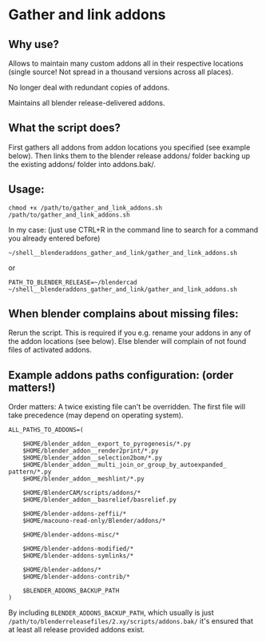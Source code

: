 Gather and link addons
======

Why use?
-----
Allows to maintain many custom addons all in their respective locations (single source! Not spread in a thousand versions across all places).

No longer deal with redundant copies of addons.

Maintains all blender release-delivered addons.

What the script does?
----
First gathers all addons from addon locations you specified (see example below). Then links them to the blender release addons/ folder backing up the existing addons/ folder into addons.bak/.

Usage:
----
    chmod +x /path/to/gather_and_link_addons.sh
    /path/to/gather_and_link_addons.sh

In my case: (just use CTRL+R in the command line to search for a command you already entered before)

    ~/shell__blenderaddons_gather_and_link/gather_and_link_addons.sh

or

    PATH_TO_BLENDER_RELEASE=~/blendercad ~/shell__blenderaddons_gather_and_link/gather_and_link_addons.sh

When blender complains about missing files:
---
Rerun the script. This is required if you e.g. rename your addons in any of the addon locations (see below). Else blender will complain of not found files of activated addons.


Example addons paths configuration: (order matters!)
----

Order matters: A twice existing file can't be overridden. The first file will take precedence (may depend on operating system).


    ALL_PATHS_TO_ADDONS=(

        $HOME/blender_addon__export_to_pyrogenesis/*.py
        $HOME/blender_addon__render2print/*.py
        $HOME/blender_addon__selection2bom/*.py
        $HOME/blender_addon__multi_join_or_group_by_autoexpanded_    pattern/*.py
        $HOME/blender_addon__meshlint/*.py

        $HOME/BlenderCAM/scripts/addons/*
        $HOME/blender_addon__basrelief/basrelief.py

        $HOME/blender-addons-zeffii/*
        $HOME/macouno-read-only/Blender/addons/*

        $HOME/blender-addons-misc/*

        $HOME/blender-addons-modified/*
        $HOME/blender-addons-symlinks/*

        $HOME/blender-addons/*
        $HOME/blender-addons-contrib/*

        $BLENDER_ADDONS_BACKUP_PATH
    )

By including `BLENDER_ADDONS_BACKUP_PATH`, which usually is just `/path/to/blenderreleasefiles/2.xy/scripts/addons.bak/` it's ensured that at least all release provided addons exist.


